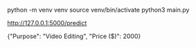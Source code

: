 python -m venv venv
source venv/bin/activate
python3 main.py

http://127.0.0.1:5000/predict

{"Purpose": "Video Editing", "Price ($)": 2000}

